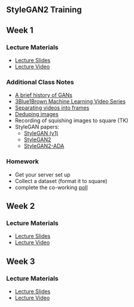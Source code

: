 ## StyleGAN2 Training

## Week 1

### Lecture Materials
- [Lecture Slides](https://docs.google.com/presentation/d/1fU_vonwmaqH4iBJZo6CfqXZ4aJQz02IVIfIrCyM_Ua0/edit?usp=sharing)
- [Lecture Video](https://youtu.be/DVXX0tmVyco)

### Additional Class Notes
- [A brief history of GANs](https://www.youtube.com/watch?v=0d2WsXtQHR8)
- [3Blue1Brown Machine Learning Video Series](https://www.youtube.com/playlist?list=PLZHQObOWTQDNU6R1_67000Dx_ZCJB-3pi)
- [Separating videos into frames](https://www.youtube.com/watch?v=ck11jOVYlIw)
- [Deduping images](https://www.youtube.com/watch?v=KsIauWHwZFs)
- Recording of squishing images to square (TK)
- StyleGAN papers:
  - [StyleGAN (v1)](https://arxiv.org/abs/1812.04948)
  - [StyleGAN2](https://arxiv.org/pdf/1912.04958.pdf)
  - [StyleGAN2-ADA](https://arxiv.org/pdf/2006.06676.pdf)

### Homework
- Get your server set up
- Collect a dataset (format it to square)
- complete the co-working [poll](http://whenisgood.net/jsimqxp)


## Week 2
### Lecture Materials
- [Lecture Slides](https://docs.google.com/presentation/d/1sIsPwCG6cw4isXXlhNeNucPoGUouZa0J2klxkSAguGA/edit?usp=sharing)
- [Lecture Video](https://youtu.be/LArTgflsL98)

## Week 3
### Lecture Materials
- [Lecture Slides](https://docs.google.com/presentation/d/1wwG9g1fUolMUuYpp7-wU-5qRPpMkKZGyZUUKojBMdlU/edit?usp=sharing)
- [Lecture Video](https://youtu.be/h0zwLMIt-hI)
